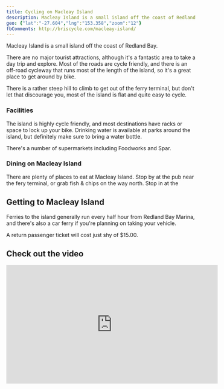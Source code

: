```yaml
---
title: Cycling on Macleay Island
description: Macleay Island is a small island off the coast of Redland Bay.
geo: {"lat":"-27.604","lng":"153.358","zoom":"12"}
fbComments: http://briscycle.com/macleay-island/
---
```

Macleay Island is a small island off the coast of Redland Bay.

There are no major tourist attractions, although it's a fantastic area to take a day trip and explore. Most of the roads are cycle friendly, and there is an off-road cycleway that runs most of the length of the island, so it's a great place to get around by bike.

There is a rather steep hill to climb to get out of the ferry terminal, but don't let that discourage you, most of the island is flat and quite easy to cycle.

### Facilities
The island is highly cycle friendly, and most destinations have racks or space to lock up your bike. Drinking water is available at parks around the island, but definitely make sure to bring a water bottle.

There's a number of supermarkets including Foodworks and Spar.

### Dining on Macleay Island

There are plenty of places to eat at Macleay Island. Stop by at the pub near the fery terminal, or grab fish & chips on the way north. Stop in at the 

## Getting to Macleay Island
Ferries to the island generally run every half hour from Redland Bay Marina, and there's also a car ferry if you're planning on taking your vehicle. 

A return passenger ticket will cost just shy of $15.00.

## Check out the video

<iframe width="560" height="315" src="https://www.youtube-nocookie.com/embed/oL04V1PMEUo" title="YouTube video player" frameborder="0" allow="accelerometer; autoplay; clipboard-write; encrypted-media; gyroscope; picture-in-picture" allowfullscreen></iframe>